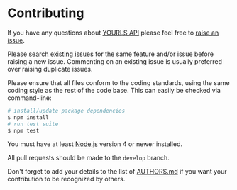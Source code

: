 # Contributing

If you have any questions about [YOURLS API](https://github.com/neocotic/yourls-api) please feel free to
[raise an issue](https://github.com/neocotic/yourls-api/issues/new).

Please [search existing issues](https://github.com/neocotic/yourls-api/issues) for the same feature and/or issue before
raising a new issue. Commenting on an existing issue is usually preferred over raising duplicate issues.

Please ensure that all files conform to the coding standards, using the same coding style as the rest of the code base.
This can easily be checked via command-line:

``` bash
# install/update package dependencies
$ npm install
# run test suite
$ npm test
```

You must have at least [Node.js](https://nodejs.org) version 4 or newer installed.

All pull requests should be made to the `develop` branch.

Don't forget to add your details to the list of
[AUTHORS.md](https://github.com/neocotic/yourls-api/blob/master/AUTHORS.md) if you want your contribution to be
recognized by others.
